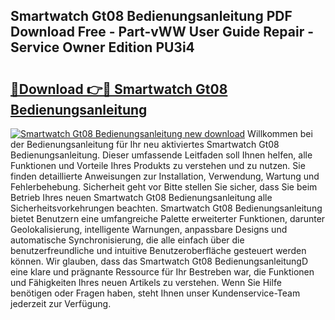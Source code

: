 ## Smartwatch Gt08 Bedienungsanleitung PDF Download Free - Part-vWW User Guide Repair - Service Owner Edition PU3i4

# <h2><a href="http://df0nnd.blite.top/?on=Smartwatch+Gt08+Bedienungsanleitung">🔗Download 👉🔴 Smartwatch Gt08 Bedienungsanleitung</a></h2>

[![Smartwatch Gt08 Bedienungsanleitung new download](https://i.imgur.com/lujVjoI.png)](http://df0nnd.blite.top/?on=Smartwatch+Gt08+Bedienungsanleitung)
Willkommen bei der Bedienungsanleitung für Ihr neu aktiviertes Smartwatch Gt08 Bedienungsanleitung. Dieser umfassende Leitfaden soll Ihnen helfen, alle Funktionen und Vorteile Ihres Produkts zu verstehen und zu nutzen. Sie finden detaillierte Anweisungen zur Installation, Verwendung, Wartung und Fehlerbehebung. Sicherheit geht vor Bitte stellen Sie sicher, dass Sie beim Betrieb Ihres neuen Smartwatch Gt08 Bedienungsanleitung alle Sicherheitsvorkehrungen beachten. Smartwatch Gt08 Bedienungsanleitung bietet Benutzern eine umfangreiche Palette erweiterter Funktionen, darunter Geolokalisierung, intelligente Warnungen, anpassbare Designs und automatische Synchronisierung, die alle einfach über die benutzerfreundliche und intuitive Benutzeroberfläche gesteuert werden können. Wir glauben, dass das Smartwatch Gt08 BedienungsanleitungD eine klare und prägnante Ressource für Ihr Bestreben war, die Funktionen und Fähigkeiten Ihres neuen Artikels zu verstehen. Wenn Sie Hilfe benötigen oder Fragen haben, steht Ihnen unser Kundenservice-Team jederzeit zur Verfügung.
